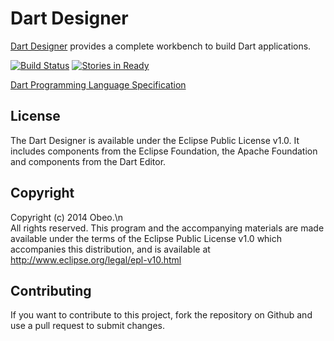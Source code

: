 # Dart Designer
[Dart Designer](http://dartdesigner.github.io) provides a complete workbench to build Dart applications.

[![Build Status](https://travis-ci.org/dartdesigner/Dart-Designer.svg?branch=master)](https://travis-ci.org/dartdesigner/Dart-Designer)
[![Stories in Ready](https://badge.waffle.io/dartdesigner/dart-designer.svg?label=ready&title=Ready)](http://waffle.io/dartdesigner/dart-designer)

[Dart Programming Language Specification](http://www.ecma-international.org/publications/files/ECMA-ST/ECMA-408.pdf)

## License
The Dart Designer is available under the Eclipse Public License v1.0. It includes components from the Eclipse Foundation, the Apache Foundation and components from the Dart Editor.

## Copyright
Copyright (c) 2014 Obeo.\n\
All rights reserved. This program and the accompanying materials
are made available under the terms of the Eclipse Public License
v1.0 which accompanies this distribution, and is available at
http://www.eclipse.org/legal/epl-v10.html

## Contributing
If you want to contribute to this project, fork the repository on Github and use a pull request to submit changes.